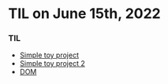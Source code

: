 # **TIL on June 15th, 2022**

### TIL
- [Simple toy project](../../../ETC/simple-toy-proj-06-15-2022.html)
- [Simple toy project 2](../../../ETC/simple-toy-proj-2-06-15-2022.html)
- [DOM](../../../Computer%20Science/Web/dom-06-15-2022.md)